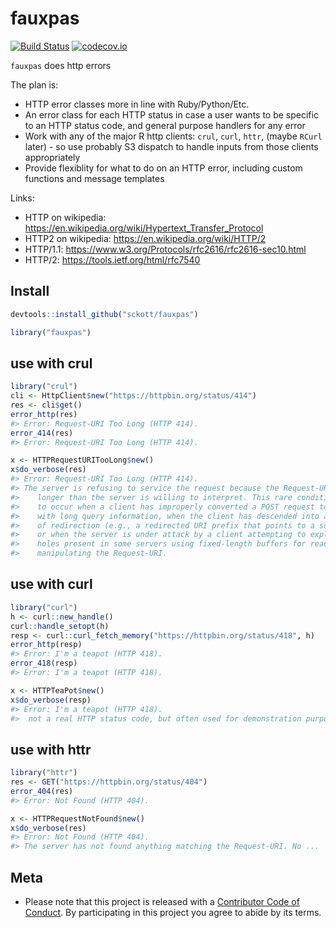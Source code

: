fauxpas
=======



[![Build Status](https://travis-ci.org/sckott/fauxpas.svg)](https://travis-ci.org/sckott/fauxpas)
[![codecov.io](https://codecov.io/github/sckott/fauxpas/coverage.svg?branch=master)](https://codecov.io/github/sckott/fauxpas?branch=master)

`fauxpas` does http errors

The plan is:

* HTTP error classes more in line with Ruby/Python/Etc.
* An error class for each HTTP status in case a user wants to 
be specific to an HTTP status code, and general purpose handlers 
for any error
* Work with any of the major R http clients: `crul`, `curl`, `httr`, (maybe 
`RCurl` later) - so use probably S3 dispatch to handle inputs from those 
clients appropriately
* Provide flexiblity for what to do on an HTTP error, including 
custom functions and message templates

Links:

* HTTP on wikipedia: <https://en.wikipedia.org/wiki/Hypertext_Transfer_Protocol>
* HTTP2 on wikipedia: <https://en.wikipedia.org/wiki/HTTP/2>
* HTTP/1.1: <https://www.w3.org/Protocols/rfc2616/rfc2616-sec10.html>
* HTTP/2: <https://tools.ietf.org/html/rfc7540>

## Install


```r
devtools::install_github("sckott/fauxpas")
```


```r
library("fauxpas")
```

## use with crul


```r
library("crul")
cli <- HttpClient$new("https://httpbin.org/status/414")
res <- cli$get()
error_http(res)
#> Error: Request-URI Too Long (HTTP 414).
error_414(res)
#> Error: Request-URI Too Long (HTTP 414).
```


```r
x <- HTTPRequestURITooLong$new()
x$do_verbose(res)
#> Error: Request-URI Too Long (HTTP 414).
#> The server is refusing to service the request because the Request-URI is
#>    longer than the server is willing to interpret. This rare condition is only likely
#>    to occur when a client has improperly converted a POST request to a GET request
#>    with long query information, when the client has descended into a URI black hole
#>    of redirection (e.g., a redirected URI prefix that points to a suffix of itself),
#>    or when the server is under attack by a client attempting to exploit security
#>    holes present in some servers using fixed-length buffers for reading or
#>    manipulating the Request-URI.
```

## use with curl


```r
library("curl")
h <- curl::new_handle()
curl::handle_setopt(h)
resp <- curl::curl_fetch_memory("https://httpbin.org/status/418", h)
error_http(resp)
#> Error: I'm a teapot (HTTP 418).
error_418(resp)
#> Error: I'm a teapot (HTTP 418).
```


```r
x <- HTTPTeaPot$new()
x$do_verbose(resp)
#> Error: I'm a teapot (HTTP 418).
#>  not a real HTTP status code, but often used for demonstration purposes
```

## use with httr


```r
library("httr")
res <- GET("https://httpbin.org/status/404")
error_404(res)
#> Error: Not Found (HTTP 404).
```


```r
x <- HTTPRequestNotFound$new()
x$do_verbose(res)
#> Error: Not Found (HTTP 404).
#> The server has not found anything matching the Request-URI. No ...
```

## Meta

* Please note that this project is released with a [Contributor Code of Conduct](CONDUCT.md). 
By participating in this project you agree to abide by its terms.
